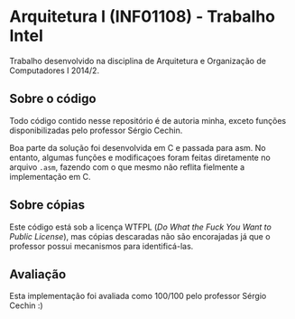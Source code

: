 # Arquitetura I (INF01108) - Trabalho Intel

Trabalho desenvolvido na disciplina de Arquitetura e Organização de Computadores I 2014/2.

## Sobre o código
Todo código contido nesse repositório é de autoria minha, exceto funções disponibilizadas pelo professor Sérgio Cechin.

Boa parte da solução foi desenvolvida em C e passada para asm. No entanto, algumas funções e modificaçoes foram feitas diretamente no arquivo ``.asm``, fazendo com o que mesmo não reflita fielmente a implementação em C.

## Sobre cópias
Este código está sob a licença WTFPL (*Do What the Fuck You Want to Public License*), mas cópias descaradas não são encorajadas já que o professor possui mecanismos para identificá-las.

## Avaliação

Esta implementação foi avaliada como 100/100 pelo professor Sérgio Cechin :)
